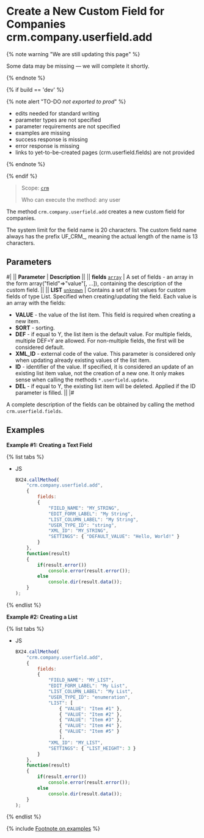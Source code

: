 # Create a New Custom Field for Companies crm.company.userfield.add

{% note warning "We are still updating this page" %}

Some data may be missing — we will complete it shortly.

{% endnote %}

{% if build == 'dev' %}

{% note alert "TO-DO _not exported to prod_" %}

- edits needed for standard writing
- parameter types are not specified
- parameter requirements are not specified
- examples are missing
- success response is missing
- error response is missing
- links to yet-to-be-created pages (crm.userfield.fields) are not provided

{% endnote %}

{% endif %}

> Scope: [`crm`](../../../scopes/permissions.md)
>
> Who can execute the method: any user

The method `crm.company.userfield.add` creates a new custom field for companies.

The system limit for the field name is 20 characters. The custom field name always has the prefix UF_CRM_, meaning the actual length of the name is 13 characters.

## Parameters

#|
|| **Parameter** | **Description** ||
|| **fields**
[`array`](../../../data-types.md) | A set of fields - an array in the form array("field"=>"value"[, ...]), containing the description of the custom field. ||
|| **LIST**
[`unknown`](../../../data-types.md) | Contains a set of list values for custom fields of type List. Specified when creating/updating the field. Each value is an array with the fields: 
- **VALUE** - the value of the list item. This field is required when creating a new item. 
- **SORT** - sorting.
- **DEF** - if equal to Y, the list item is the default value. For multiple fields, multiple DEF=Y are allowed. For non-multiple fields, the first will be considered default.
- **XML_ID** - external code of the value. This parameter is considered only when updating already existing values of the list item.
- **ID** - identifier of the value. If specified, it is considered an update of an existing list item value, not the creation of a new one. It only makes sense when calling the methods `*.userfield.update`.
- **DEL** - if equal to Y, the existing list item will be deleted. Applied if the ID parameter is filled. ||
|#

A complete description of the fields can be obtained by calling the method `crm.userfield.fields`.

## Examples

**Example #1: Creating a Text Field**

{% list tabs %}

- JS

    ```js
    BX24.callMethod(
        "crm.company.userfield.add",
        {
            fields:
            {
                "FIELD_NAME": "MY_STRING",
                "EDIT_FORM_LABEL": "My String",
                "LIST_COLUMN_LABEL": "My String",
                "USER_TYPE_ID": "string",
                "XML_ID": "MY_STRING",
                "SETTINGS": { "DEFAULT_VALUE": "Hello, World!" }
            }
        },
        function(result)
        {
            if(result.error())
                console.error(result.error());
            else
                console.dir(result.data());
        }
    );
    ```

{% endlist %}


**Example #2: Creating a List**

{% list tabs %}

- JS

    ```js
    BX24.callMethod(
        "crm.company.userfield.add",
        {
            fields:
            {
                "FIELD_NAME": "MY_LIST",
                "EDIT_FORM_LABEL": "My List",
                "LIST_COLUMN_LABEL": "My List",
                "USER_TYPE_ID": "enumeration",
                "LIST": [
                    { "VALUE": "Item #1" },
                    { "VALUE": "Item #2" },
                    { "VALUE": "Item #3" },
                    { "VALUE": "Item #4" },
                    { "VALUE": "Item #5" }
                    ],
                "XML_ID": "MY_LIST",
                "SETTINGS": { "LIST_HEIGHT": 3 }
            }
        },
        function(result)
        {
            if(result.error())
                console.error(result.error());
            else
                console.dir(result.data());
        }
    );    
    ```

{% endlist %}

{% include [Footnote on examples](../../../../_includes/examples.md) %}